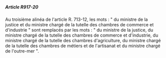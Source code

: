 ##### Article R917-20

Au troisième alinéa de l'article R. 713-12, les mots : " du ministre de la justice et du ministre chargé de la tutelle des chambres de commerce et d'industrie " sont remplacés par les mots : " du ministre de la justice, du ministre chargé de la tutelle des chambres de commerce et d'industrie, du ministre chargé de la tutelle des chambres d'agriculture, du ministre chargé de la tutelle des chambres de métiers et de l'artisanat et du ministre chargé de l'outre-mer ".

